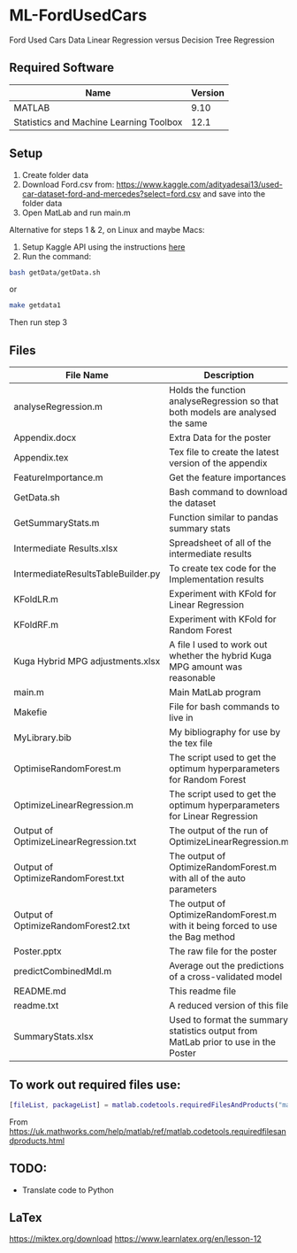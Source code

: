 # ML-FordUsedCars
 Ford Used Cars Data Linear Regression versus Decision Tree Regression

## Required Software
| Name | Version |
| ---- | ------- |
| MATLAB | 9.10 |
| Statistics and Machine Learning Toolbox | 12.1 |

## Setup
1. Create folder data
2. Download Ford.csv from: https://www.kaggle.com/adityadesai13/used-car-dataset-ford-and-mercedes?select=ford.csv and save into the folder data
3. Open MatLab and run main.m

Alternative for steps 1 & 2, on Linux and maybe Macs:
1. Setup Kaggle API using the instructions [here](https://github.com/Kaggle/kaggle-api)
2. Run the command:

```bash
bash getData/getData.sh
```

or

```bash
make getdata1
```

Then run step 3

## Files
| File Name | Description |
| --------- | ----------- |
| analyseRegression.m | Holds the function analyseRegression so that both models are analysed the same |
| Appendix.docx | Extra Data for the poster |
| Appendix.tex | Tex file to create the latest version of the appendix |
| FeatureImportance.m | Get the feature importances |
| GetData.sh | Bash command to download the dataset |
| GetSummaryStats.m | Function similar to pandas summary stats |
| Intermediate Results.xlsx| Spreadsheet of all of the intermediate results |
| IntermediateResultsTableBuilder.py | To create tex code for the Implementation results |
| KFoldLR.m | Experiment with KFold for Linear Regression|
| KFoldRF.m | Experiment with KFold for Random Forest|
| Kuga Hybrid MPG adjustments.xlsx | A file I used to work out whether the hybrid Kuga MPG amount was reasonable |
| main.m | Main MatLab program |
| Makefie | File for bash commands to live in |
| MyLibrary.bib | My bibliography for use by the tex file |
| OptimiseRandomForest.m | The script used to get the optimum hyperparameters for Random Forest |
| OptimizeLinearRegression.m | The script used to get the optimum hyperparameters for Linear Regression |
| Output of OptimizeLinearRegression.txt | The output of the run of OptimizeLinearRegression.m |
| Output of OptimizeRandomForest.txt | The output of OptimizeRandomForest.m with all of the auto parameters |
| Output of OptimizeRandomForest2.txt | The output of OptimizeRandomForest.m with it being forced to use the Bag method |
| Poster.pptx | The raw file for the poster |
| predictCombinedMdl.m | Average out the predictions of a cross-validated model |
| README.md | This readme file |
| readme.txt | A reduced version of this file |
| SummaryStats.xlsx | Used to format the summary statistics output from MatLab prior to use in the Poster |

## To work out required files use:

```MATLAB
[fileList, packageList] = matlab.codetools.requiredFilesAndProducts("main.m")
```

From https://uk.mathworks.com/help/matlab/ref/matlab.codetools.requiredfilesandproducts.html


## TODO:
- Translate code to Python

## LaTex
https://miktex.org/download
https://www.learnlatex.org/en/lesson-12